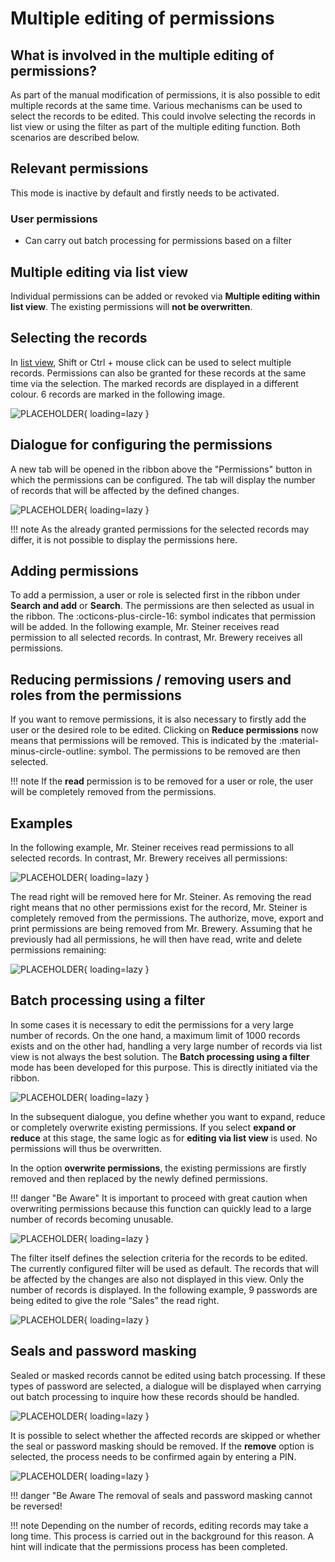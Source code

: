 # Multiple editing of permissions

## What is involved in the multiple editing of permissions?

As part of the manual modification of permissions, it is also possible to edit multiple records at the same time. Various mechanisms can be used to select the records to be edited. This could involve selecting the records in list view or using the filter as part of the multiple editing function. Both scenarios are described below.

## Relevant permissions

This mode is inactive by default and firstly needs to be activated.

### User permissions

- Can carry out batch processing for permissions based on a filter

## Multiple editing via list view

Individual permissions can be added or revoked via **Multiple editing within list view**. The existing permissions will **not be overwritten**.

## Selecting the records

In [list view]({{url.placeholder}}), Shift or Ctrl + mouse click can be used to select multiple records. Permissions can also be granted for these records at the same time via the selection. The marked records are displayed in a different colour. 6 records are marked in the following image.

![PLACEHOLDER](/assets/en/permission/multiple_editing-of-permissions/multiple-editing-of-permissions-1.png){ loading=lazy }

## Dialogue for configuring the permissions

A new tab will be opened in the ribbon above the "Permissions" button in which the permissions can be configured. The tab will display the number of records that will be affected by the defined changes.

![PLACEHOLDER](/assets/en/permission/multiple_editing-of-permissions/multiple-editing-of-permissions-2.png){ loading=lazy }

!!! note
    As the already granted permissions for the selected records may differ, it is not possible to display the permissions here.

## Adding permissions

To add a permission, a user or role is selected first in the ribbon under **Search and add** or **Search**. The permissions are then selected as usual in the ribbon. The :octicons-plus-circle-16: symbol indicates that permission will be added. In the following example, Mr. Steiner receives read permission to all selected records. In contrast, Mr. Brewery receives all permissions.

## Reducing permissions / removing users and roles from the permissions

If you want to remove permissions, it is also necessary to firstly add the user or the desired role to be edited. Clicking on **Reduce permissions** now means that permissions will be removed. This is indicated by the :material-minus-circle-outline: symbol. The permissions to be removed are then selected.

!!! note 
    If the **read** permission is to be removed for a user or role, the user will be completely removed from the permissions.

## Examples
In the following example, Mr. Steiner receives read permissions to all selected records. In contrast, Mr. Brewery receives all permissions:

![PLACEHOLDER](/assets/en/permission/multiple_editing-of-permissions/multiple-editing-of-permissions-3.png){ loading=lazy }

The read right will be removed here for Mr. Steiner. As removing the read right means that no other permissions exist for the record, Mr. Steiner is completely removed from the permissions. The authorize, move, export and print permissions are being removed from Mr. Brewery. Assuming that he previously had all permissions, he will then have read, write and delete permissions remaining:

![PLACEHOLDER](/assets/en/permission/multiple_editing-of-permissions/multiple-editing-of-permissions-4.png){ loading=lazy }

## Batch processing using a filter

In some cases it is necessary to edit the permissions for a very large number of records. On the one hand, a maximum limit of 1000 records exists and on the other had, handling a very large number of records via list view is not always the best solution. The **Batch processing using a filter** mode has been developed for this purpose. This is directly initiated via the ribbon.

![PLACEHOLDER](/assets/en/permission/multiple_editing-of-permissions/multiple-editing-of-permissions-5.png){ loading=lazy }

In the subsequent dialogue, you define whether you want to expand, reduce or completely overwrite existing permissions. If you select **expand or reduce** at this stage, the same logic as for **editing via list view** is used. No permissions will thus be overwritten.

In the option **overwrite permissions**, the existing permissions are firstly removed and then replaced by the newly defined permissions.

!!! danger "Be Aware"
    It is important to proceed with great caution when overwriting permissions because this function can quickly lead to a large number of records becoming unusable.

![PLACEHOLDER](/assets/en/permission/multiple_editing-of-permissions/multiple-editing-of-permissions-6.png){ loading=lazy }

The filter itself defines the selection criteria for the records to be edited. The currently configured filter will be used as default. The records that will be affected by the changes are also not displayed in this view. Only the number of records is displayed. In the following example, 9 passwords are being edited to give the role “Sales” the read right.

![PLACEHOLDER](/assets/en/permission/multiple_editing-of-permissions/multiple-editing-of-permissions-7.png){ loading=lazy }

## Seals and password masking

Sealed or masked records cannot be edited using batch processing. If these types of password are selected, a dialogue will be displayed when carrying out batch processing to inquire how these records should be handled.

![PLACEHOLDER](/assets/en/permission/multiple_editing-of-permissions/multiple-editing-of-permissions-8.png){ loading=lazy }

It is possible to select whether the affected records are skipped or whether the seal or password masking should be removed. If the **remove** option is selected, the process needs to be confirmed again by entering a PIN.

![PLACEHOLDER](/assets/en/permission/multiple_editing-of-permissions/multiple-editing-of-permissions-9.png){ loading=lazy }

!!! danger "Be Aware
    The removal of seals and password masking cannot be reversed!

!!! note
    Depending on the number of records, editing records may take a long time. This process is carried out in the background for this reason. A hint will indicate that the permissions process has been completed.